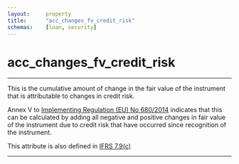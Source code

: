 ```yaml
---
layout:     property
title:      "acc_changes_fv_credit_risk"
schemas:    [loan, security]
---
```


# acc_changes_fv_credit_risk

---

This is the cumulative amount of change in the fair value of the instrument that is attributable to changes in credit risk. 

Annex V to [Implementing Regulation (EU) No 680/2014][680/2014] indicates that this can be calculated by adding all negative and positive changes in fair value of the instrument due to credit risk that have occurred since recognition of the instrument. 

This attribute is also defined in [IFRS 7.9(c)][IFRS 7.9(c)] 

---
[680/2014]: https://eur-lex.europa.eu/legal-content/en/TXT/PDF/?uri=OJ:L:2014:191:FULL&from=DE 
[IFRS 7.9(c)]: https://www.ifrs.org/issued-standards/list-of-standards/ifrs-7-financial-instruments-disclosures/